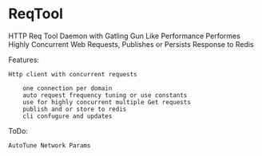 # ReqTool
HTTP Req Tool Daemon with Gatling Gun Like Performance
Performes Highly Concurrent Web Requests, Publishes or Persists Response to Redis


Features:

    Http client with concurrent requests
    
        one connection per domain
        auto request frequency tuning or use constants
        use for highly concurrent multiple Get requests
        publish and or store to redis
        cli confugure and updates

ToDo:

    AutoTune Network Params


